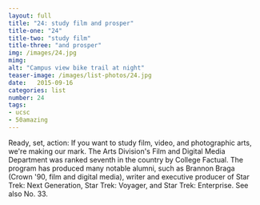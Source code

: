 ```yaml
---
layout: full
title: "24: study film and prosper"
title-one: "24"
title-two: "study film"
title-three: "and prosper"
img: /images/24.jpg
mimg: 
alt: "Campus view bike trail at night"
teaser-image: /images/list-photos/24.jpg
date:   2015-09-16
categories: list
number: 24
tags:
- ucsc
- 50amazing
---
```

Ready, set, action: If you want to study film, video, and photographic arts, we're making our mark. The Arts Division's Film and Digital Media Department was ranked seventh in the country by College Factual. The program has produced many notable alumni, such as Brannon Braga (Crown '90, film and digital media), writer and executive producer of Star Trek: Next Generation, Star Trek: Voyager, and Star Trek: Enterprise. See also No. 33. 
